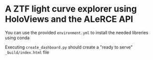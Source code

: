 # A ZTF light curve explorer using HoloViews and the ALeRCE API

You can use the provided `environment.yml` to install the needed libreries using conda

Executing `create_dashboard.py` should create a "ready to serve" `_build/index.html` file 
